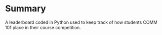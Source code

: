 # Summary
A leaderboard coded in Python used to keep track of how students COMM 101 place in their course competition. 
